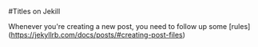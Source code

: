 #Titles on Jekill

Whenever you're creating a new post, you need to follow up some [rules] (https://jekyllrb.com/docs/posts/#creating-post-files)
